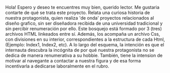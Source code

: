 Hola! Espero y deseo te encuentres muy bien, querido lector.
Me gustaria contarte de qué se trata este proyecto.
Relata una curiosa historia de nuestra protagonista, quien realiza 'de onda' proyectos relacionados al diseño grafico, sin ser diseñadora recibida de una universidad tradicional y sin percibir renumeración por ello.
Este bosquejo está formado por 3 (tres) archivos HTML linkeados entre sí. Además, los acompaña un archivo Css, con divisiones en su interior, correspondientes a la estructura de cada Html, (Ejemplo: Index1, Index2, etc).
A lo largo del esquema, la intención es que el internauta descubra la incógnita de por qué nuestra protagonista no se dedica de manera renumerativa a su hobbie. También,  tiene la intension de motivar al navegante a contactar a nuestra figura y de esa forma incentivarla a dedicarse laboralmente en el rubro.
